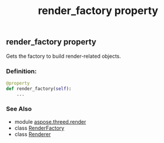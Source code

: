 ﻿---
title: render_factory property
second_title: Aspose.3D for Python via .NET API References
description: 
type: docs
weight: 170
url: /python-net/aspose.threed.render/renderer/render_factory/
is_root: false
---

## render_factory property


Gets the factory to build render-related objects.
### Definition:
```python
@property
def render_factory(self):
    ...
```

### See Also
* module [aspose.threed.render](../../)
* class [RenderFactory](/3d/python-net/aspose.threed.render/renderfactory)
* class [Renderer](/3d/python-net/aspose.threed.render/renderer)
